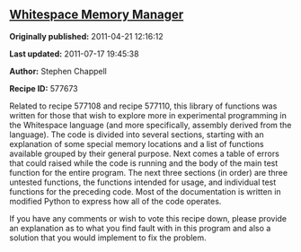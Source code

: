 ## [Whitespace Memory Manager](https://code.activestate.com/recipes/577673-whitespace-memory-manager)

**Originally published:** 2011-04-21 12:16:12

**Last updated:** 2011-07-17 19:45:38

**Author:** Stephen Chappell

**Recipe ID:** 577673

Related to recipe 577108 and recipe 577110, this library of functions was written for those that wish to explore more in experimental programming in the Whitespace language (and more specifically, assembly derived from the language). The code is divided into several sections, starting with an explanation of some special memory locations and a list of functions available grouped by their general purpose. Next comes a table of errors that could raised while the code is running and the body of the main test function for the entire program. The next three sections (in order) are three untested functions, the functions intended for usage, and individual test functions for the preceding code. Most of the documentation is written in modified Python to express how all of the code operates.

If you have any comments or wish to vote this recipe down, please provide an explanation as to what you find fault with in this program and also a solution that you would implement to fix the problem.
